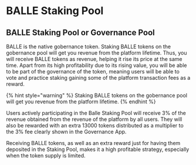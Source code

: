# BALLE Staking Pool

## BALLE Staking Pool or Governance Pool

BALLE is the native gobernance token. Staking BALLE tokens on the gobernance pool will get you revenue from the platform lifetime. Thus, you will receive BALLE tokens as revenue, helping it rise its price at the same time. Apart from its high profitability due to its rising value, you will be able to be part of the governance of the token, meaning users will be able to vote and practice staking gaining some of the platform transaction fees as a reward.



{% hint style="warning" %}
Staking BALLE tokens on the gobernance pool will get you revenue from the platform lifetime. 
{% endhint %}



Users actively participating in the Balle Staking Pool will receive 3% of the revenue obtained from the revenue of the platform by all users. They will also be rewarded with an extra 13000 tokens distributed as a multiplier to the 3% fee clearly shown in the Governance App.

Receiving BALLE tokens, as well as an extra reward just for having them deposited in the Staking Pool, makes it a high profitable strategy, especially when the token supply is limited.





